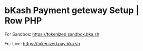 # bKash Payment geteway Setup | Row PHP


For Sandbox: https://tokenized.sandbox.bka.sh

For Live: https://tokenized.pay.bka.sh
